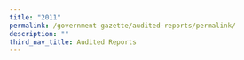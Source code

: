 ```yaml
---
title: "2011"
permalink: /government-gazette/audited-reports/permalink/
description: ""
third_nav_title: Audited Reports
---
```

